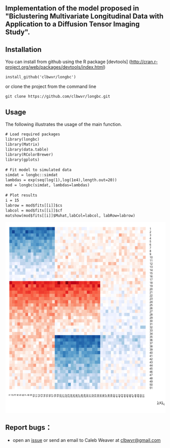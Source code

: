 ## Implementation of the model proposed in "Biclustering Multivariate Longitudinal Data with Application to a Diffusion Tensor Imaging Study".

## Installation

You can install from github using the R package [devtools] (http://cran.r-project.org/web/packages/devtools/index.html)

	install_github('clbwvr/longbc')

or clone the project from the command line

	git clone https://github.com/clbwvr/longbc.git	

## Usage

The following illustrates the usage of the main function.

```
# Load required packages 
library(longbc)
library(Matrix)
library(data.table)
library(RColorBrewer)
library(gplots)

# Fit model to simulated data
simdat = longbc::simdat
lambdas = exp(seq(log(1),log(1e4),length.out=20))
mod = longbc(simdat, lambdas=lambdas)

# Plot results
i = 15
labrow = mod$fits[[i]]$cs
labcol = mod$fits[[i]]$cf
matshow(mod$fits[[i]]$Muhat,labCol=labcol, labRow=labrow)
```

<p align="center">
<img align="middle" src="./assets/longbc_results.gif" width="600" height="600" />
</p>

## Report bugs：
* open an [issue](https://github.com/clbwvr/longbc/issues) or send an email to Caleb Weaver at <clbwvr@gmail.com>